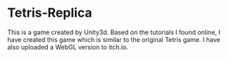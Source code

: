 # Tetris-Replica
 This is a game created by Unity3d. Based on the tutorials I found online, I have created this game which is similar to the original Tetris game. I have also uploaded a WebGL version to itch.io.
